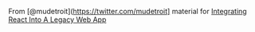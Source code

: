 From [@mudetroit](https://twitter.com/mudetroit] material for [Integrating React Into A Legacy Web App](https://github.com/mudetroit/integrating-react-into-a-legacy-web-app)


